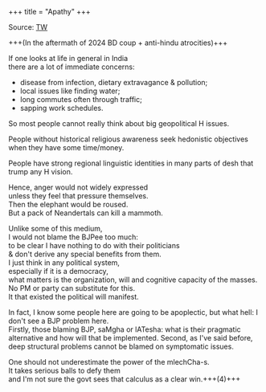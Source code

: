 +++
title = "Apathy"
+++

Source: [TW](https://x.com/blog_supplement/status/1821408589774274758)

+++(In the aftermath of 2024 BD coup + anti-hindu atrocities)+++

If one looks at life in general in India  
there are a lot of immediate concerns: 

- disease from infection, dietary extravagance & pollution; 
- local issues like finding water; 
- long commutes often through traffic; 
- sapping work schedules. 

So most people cannot really think about big geopolitical H issues. 

People without historical religious awareness seek hedonistic objectives when they have some time/money. 

People have strong regional linguistic identities in many parts of desh that trump any H vision.

Hence, anger would not widely expressed  
unless they feel that pressure themselves.  
Then the elephant would be roused.  
But a pack of Neandertals can kill a mammoth.

Unlike some of this medium,  
I would not blame the  BJPee too much:  
to be clear I have nothing to do with their politicians  
& don't derive any special benefits from them.  
I just think in any political system,  
especially if it is a democracy,  
what matters is the organization, will and cognitive capacity of the masses.  
No PM or party can substitute for this.  
It that existed the political will manifest.

In fact, I know some people here are going to be apoplectic, but what hell: I don't see a BJP problem here.  
Firstly, those blaming BJP, saMgha or lATesha: what is their pragmatic alternative and how will that be implemented.
Second, as I've said before, deep structural problems cannot be blamed on symptomatic issues.

One should not underestimate the power of the mlechCha-s.  
It takes serious balls to defy them  
and I'm not sure the govt sees that calculus as a clear win.+++(4)+++


